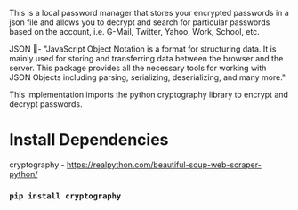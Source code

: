 This is a local password manager that stores your encrypted passwords in a json file and allows you to decrypt
and search for particular passwords based on the account, i.e. G-Mail, Twitter, Yahoo, Work, School, etc.

JSON 🐛- "JavaScript Object Notation is a format for structuring data. It is mainly used for storing and transferring data between the browser and the server. This package provides all the necessary tools for working with JSON Objects including parsing, serializing, deserializing, and many more."

This implementation imports the python cryptography library to encrypt and decrypt passwords.

# Install Dependencies

cryptography - https://realpython.com/beautiful-soup-web-scraper-python/
### `pip install cryptography `
